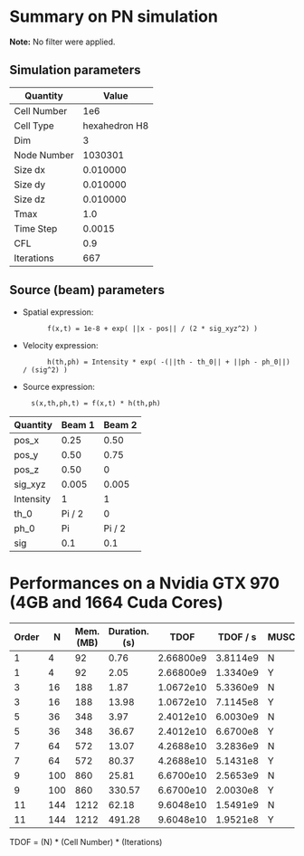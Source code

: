 # Summary on PN simulation

**Note:** No filter were applied.

## Simulation parameters

| Quantity    | Value         |
| ----------- | ------------- |
| Cell Number | 1e6           |
| Cell Type   | hexahedron H8 |
| Dim         | 3             |
| Node Number | 1030301       |
| Size dx     | 0.010000      |
| Size dy     | 0.010000      |
| Size dz     | 0.010000      |
| Tmax        | 1.0           |
| Time Step   | 0.0015        |
| CFL         | 0.9           |
| Iterations  | 667           |

## Source (beam) parameters

- Spatial expression: 
 
            f(x,t) = 1e-8 + exp( ||x - pos|| / (2 * sig_xyz^2) )

- Velocity expression:
  
            h(th,ph) = Intensity * exp( -(||th - th_0|| + ||ph - ph_0||) / (sig^2) )

- Source expression:
  
        s(x,th,ph,t) = f(x,t) * h(th,ph)

| Quantity  | Beam 1 | Beam 2 |
| --------- | ------ | ------ |
| pos_x     | 0.25   | 0.50   |
| pos_y     | 0.50   | 0.75   |
| pos_z     | 0.50   | 0      |
| sig_xyz   | 0.005  | 0.005  |
| Intensity | 1      | 1      |
| th_0      | Pi / 2 | 0      |
| ph_0      | Pi     | Pi / 2 |
| sig       | 0.1    | 0.1    |

# Performances on a Nvidia GTX 970 (4GB and 1664 Cuda Cores)

| Order | N   | Mem. (MB) | Duration. (s) | TDOF      | TDOF / s | MUSCL |
| ----- | --- | --------- | ------------- | --------- | -------- | ----- |
| 1     | 4   | 92        | 0.76          | 2.66800e9 | 3.8114e9 | N     |
| 1     | 4   | 92        | 2.05          | 2.66800e9 | 1.3340e9 | Y     |
| 3     | 16  | 188       | 1.87          | 1.0672e10 | 5.3360e9 | N     |
| 3     | 16  | 188       | 13.98         | 1.0672e10 | 7.1145e8 | Y     |
| 5     | 36  | 348       | 3.97          | 2.4012e10 | 6.0030e9 | N     |
| 5     | 36  | 348       | 36.67         | 2.4012e10 | 6.6700e8 | Y     |
| 7     | 64  | 572       | 13.07         | 4.2688e10 | 3.2836e9 | N     |
| 7     | 64  | 572       | 80.37         | 4.2688e10 | 5.1431e8 | Y     |
| 9     | 100 | 860       | 25.81         | 6.6700e10 | 2.5653e9 | N     |
| 9     | 100 | 860       | 330.57        | 6.6700e10 | 2.0030e8 | Y     |
| 11    | 144 | 1212      | 62.18         | 9.6048e10 | 1.5491e9 | N     |
| 11    | 144 | 1212      | 491.28        | 9.6048e10 | 1.9521e8 | Y     |

TDOF = (N) * (Cell Number) * (Iterations)
